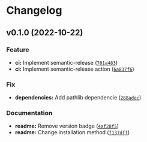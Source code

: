 # Changelog

<!--next-version-placeholder-->

## v0.1.0 (2022-10-22)
### Feature
* **ci:** Implement semantic-release ([`701a483`](https://github.com/liondocs/liondocs-sublime/commit/701a4837e5810dde98d09e6dd6f178eaa84332a8))
* **ci:** Implement semantic-release action ([`6a837f6`](https://github.com/liondocs/liondocs-sublime/commit/6a837f63de2652ebc7d970852be24c0e9311b058))

### Fix
* **dependencies:** Add pathlib dependencie ([`288adec`](https://github.com/liondocs/liondocs-sublime/commit/288adec9f69486b6f5e0e1d7870ab621710d3904))

### Documentation
* **readme:** Remove version badge ([`4af28f5`](https://github.com/liondocs/liondocs-sublime/commit/4af28f5b594106b5e20d712ca9aa41c20d7384bf))
* **readme:** Change installation method ([`f137dff`](https://github.com/liondocs/liondocs-sublime/commit/f137dffd6dfe561acd0253f1b222539cea7a4c7b))

